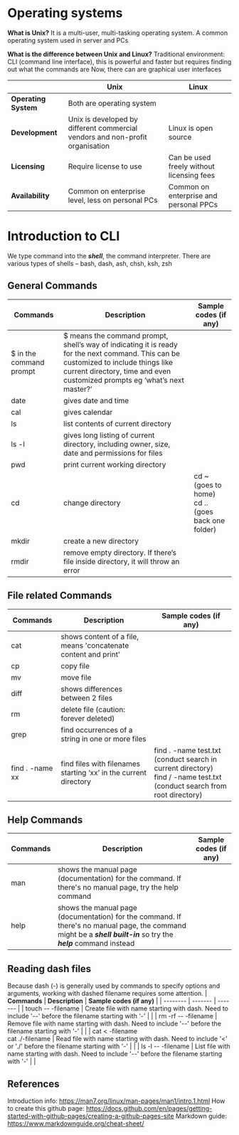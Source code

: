 # Operating systems
**What is Unix?**
It is a multi-user, multi-tasking operating system. A common operating system used in server and PCs

**What is the difference between Unix and Linux?**
Traditional environment: CLI (command line interface), this is powerful and faster but requires finding out what the commands are
Now, there can are graphical user interfaces

| | **Unix** | **Linux** |
| -------- | ------- | ------- |
| **Operating System** | Both are operating system |
| **Development** | Unix is developed by different commercial vendors and non-profit organisation | Linux is open source |
| **Licensing** | Require license to use | Can be used freely without licensing fees |
| **Availability** | Common on enterprise level, less on personal PCs | Common on enterprise and personal PPCs |

# Introduction to CLI
We type command into the _**shell**_, the command interpreter. There are various types of shells – bash, dash, ash, chsh, ksh, zsh

## General Commands
| **Commands** | **Description** | **Sample codes (if any)** |
| -------- | ------- | ------- |
| $ in the command prompt | $ means the command prompt, shell’s way of indicating it is ready for the next command. This can be customized to include things like current directory, time and even customized prompts eg ‘what’s next master?’ |  |
| date | gives date and time | |
| cal | gives calendar | |
| ls | list contents of current directory | |
| ls -l | gives long listing of current directory, including owner, size, date and permissions for files | |
| pwd | print current working directory | |
| cd | change directory | cd ~ (goes to home) <br> cd .. (goes back one folder) |
| mkdir | create a new directory | |
| rmdir | remove empty directory. If there’s file inside directory, it will throw an error| |

## File related Commands
| **Commands** | **Description** | **Sample codes (if any)** |
| -------- | ------- | ------- |
| cat | shows content of a file, means 'concatenate content and print' |  |
| cp | copy file |  |
| mv | move file |  |
| diff | shows differences between 2 files |  |
| rm | delete file (caution: forever deleted) |  |
| grep | find occurrences of a string in one or more files|  |
| find . -name xx | find files with filenames starting ‘xx’ in the current directory| find . -name test.txt (conduct search in current directory) <br> find / -name test.txt (conduct search from root directory) |

## Help Commands
| **Commands** | **Description** | **Sample codes (if any)** |
| -------- | ------- | ------- |
| man <command> | shows the manual page (documentation) for the command. If there's no manual page, try the help command |  |
| help <command> | shows the manual page (documentation) for the command. If there's no manual page, the command might be a _**shell built-in**_ so try the _**help**_ command instead |  |

## Reading dash files
Because dash (-) is generally used by commands to specify options and arguments, working with dashed filename requires some attention. 
| **Commands** | **Description** | **Sample codes (if any)** |
| -------- | ------- | ------- |
| touch -- -filename | Create file with name starting with dash. Need to include '--' before the filename starting with '-' |  |
| rm -rf -- -filename | Remove file with name starting with dash. Need to include '--' before the filename starting with '-' |  |
| cat < -filename <br> cat ./-filename | Read file with name starting with dash. Need to include '<' or './' before the filename starting with '-' |  |
| ls -l -- -filename | List file with name starting with dash. Need to include '--' before the filename starting with '-' |  |





## References
Introduction info: https://man7.org/linux/man-pages/man1/intro.1.html 
How to create this github page: https://docs.github.com/en/pages/getting-started-with-github-pages/creating-a-github-pages-site
Markdown guide: https://www.markdownguide.org/cheat-sheet/
